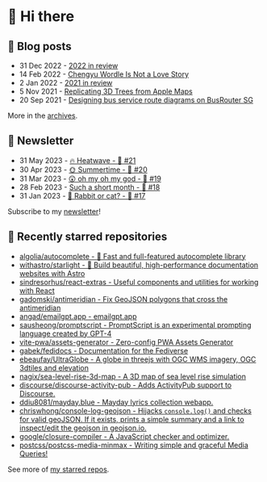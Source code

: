 # 👋 Hi there

## 📝 Blog posts

<!-- feed start -->
- 31 Dec 2022 - [2022 in review](https://cheeaun.com/blog/2022/12/2022-in-review/)
- 14 Feb 2022 - [Chengyu Wordle Is Not a Love Story](https://cheeaun.com/blog/2022/02/chengyu-wordle-is-not-a-love-story/)
- 2 Jan 2022 - [2021 in review](https://cheeaun.com/blog/2022/01/2021-in-review/)
- 5 Nov 2021 - [Replicating 3D Trees from Apple Maps](https://cheeaun.com/blog/2021/11/replicating-3d-trees-apple-maps/)
- 20 Sep 2021 - [Designing bus service route diagrams on BusRouter SG](https://cheeaun.com/blog/2021/09/bus-service-route-diagrams-busrouter-sg/)
<!-- feed end -->

More in the [archives](https://cheeaun.com/blog/archives/).

## 📰 Newsletter

<!-- newsletter start -->
- 31 May 2023 - [🔥 Heatwave - 🥫 #21](https://cheeaun.substack.com/p/heatwave-21)
- 30 Apr 2023 - [🌞 Summertime - 🥫 #20](https://cheeaun.substack.com/p/summertime-20)
- 31 Mar 2023 - [😲 oh my oh my god - 🥫 #19](https://cheeaun.substack.com/p/oh-my-oh-my-god-19)
- 28 Feb 2023 - [Such a short month - 🥫 #18](https://cheeaun.substack.com/p/such-a-short-month-18)
- 31 Jan 2023 - [🧧 Rabbit or cat? - 🥫 #17](https://cheeaun.substack.com/p/rabbit-or-cat-17)
<!-- newsletter end -->

Subscribe to my [newsletter](https://cheeaun.substack.com/)!

## 🌟 Recently starred repositories

<!-- starred repos start -->
- [algolia/autocomplete - 🔮 Fast and full-featured autocomplete library](https://github.com/algolia/autocomplete)
- [withastro/starlight - 🌟 Build beautiful, high-performance documentation websites with Astro](https://github.com/withastro/starlight)
- [sindresorhus/react-extras - Useful components and utilities for working with React](https://github.com/sindresorhus/react-extras)
- [gadomski/antimeridian - Fix GeoJSON polygons that cross the antimeridian](https://github.com/gadomski/antimeridian)
- [angad/emailgpt.app - emailgpt.app](https://github.com/angad/emailgpt.app)
- [sausheong/promptscript - PromptScript is an experimental prompting language created by GPT-4](https://github.com/sausheong/promptscript)
- [vite-pwa/assets-generator - Zero-config PWA Assets Generator](https://github.com/vite-pwa/assets-generator)
- [gabek/fedidocs - Documentation for the Fediverse](https://github.com/gabek/fedidocs)
- [ebeaufay/UltraGlobe - A globe in threejs with OGC WMS imagery, OGC 3dtiles and elevation ](https://github.com/ebeaufay/UltraGlobe)
- [nagix/sea-level-rise-3d-map - A 3D map of sea level rise simulation](https://github.com/nagix/sea-level-rise-3d-map)
- [discourse/discourse-activity-pub - Adds ActivityPub support to Discourse.](https://github.com/discourse/discourse-activity-pub)
- [ddiu8081/mayday.blue - Mayday lyrics collection webapp.](https://github.com/ddiu8081/mayday.blue)
- [chriswhong/console-log-geojson - Hijacks `console.log()` and checks for valid geoJSON.  If it exists, prints a simple summary and a link to inspect/edit the geojson in geojson.io.](https://github.com/chriswhong/console-log-geojson)
- [google/closure-compiler - A JavaScript checker and optimizer.](https://github.com/google/closure-compiler)
- [postcss/postcss-media-minmax - Writing simple and graceful Media Queries!](https://github.com/postcss/postcss-media-minmax)
<!-- starred repos end -->

See more of [my starred repos](https://github.com/stars/cheeaun/).
